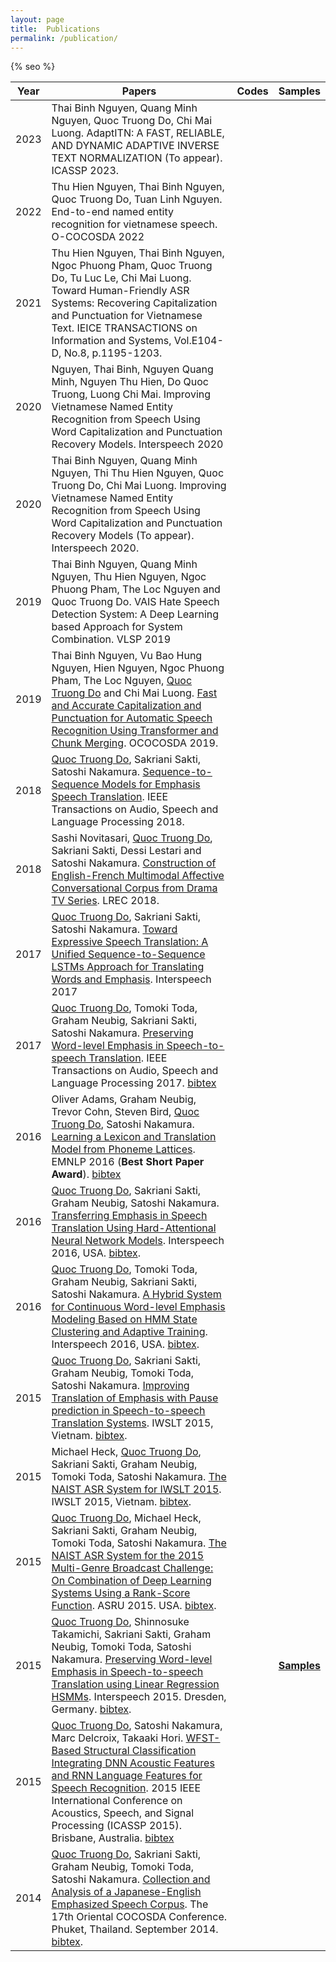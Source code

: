 ```yaml
---
layout: page
title:  Publications
permalink: /publication/
---
```

<!-- [code](http://truongdo.com/word-level-emphasis-estimation/) -->
{% seo %}

|Year|Papers|Codes|Samples|
|-----|------|-----|-------|
|2023| Thai Binh Nguyen, Quang Minh Nguyen, Quoc Truong Do, Chi Mai Luong. AdaptITN: A FAST, RELIABLE, AND DYNAMIC ADAPTIVE INVERSE TEXT NORMALIZATION (To appear). ICASSP 2023. | | |
|2022 | Thu Hien Nguyen, Thai Binh Nguyen, Quoc Truong Do, Tuan Linh Nguyen. End-to-end named entity recognition for vietnamese speech. O-COCOSDA 2022 | | |
|2021| Thu Hien Nguyen,  Thai Binh Nguyen,  Ngoc Phuong Pham,  Quoc Truong Do,  Tu Luc Le,  Chi Mai Luong. Toward Human-Friendly ASR Systems: Recovering Capitalization and Punctuation for Vietnamese Text. IEICE TRANSACTIONS on Information and Systems, Vol.E104-D, No.8, p.1195-1203. | | |
|2020| Nguyen, Thai Binh, Nguyen Quang Minh, Nguyen Thu Hien, Do Quoc Truong, Luong Chi Mai. Improving Vietnamese Named Entity Recognition from Speech Using Word Capitalization and Punctuation Recovery Models. Interspeech 2020 | | |
|2020| Thai Binh Nguyen, Quang Minh Nguyen, Thi Thu Hien Nguyen, Quoc Truong Do, Chi Mai Luong. Improving Vietnamese Named Entity Recognition from Speech Using Word Capitalization and Punctuation Recovery Models (To appear). Interspeech 2020. | | |
|2019| Thai Binh Nguyen, Quang Minh Nguyen, Thu Hien Nguyen, Ngoc Phuong Pham, The Loc Nguyen and Quoc Truong Do. VAIS Hate Speech Detection System: A Deep Learning based Approach for System Combination. VLSP 2019 | | |
|2019| Thai Binh Nguyen, Vu Bao Hung Nguyen, Hien Nguyen, Ngoc Phuong Pham, The Loc Nguyen, [Quoc Truong Do](http://truongdo.com) and Chi Mai Luong. [Fast and Accurate Capitalization and Punctuation for Automatic Speech Recognition Using Transformer and Chunk Merging](https://github.com/truongdo/truongdo.github.io/raw/master/_docs/papers/41.pdf). OCOCOSDA 2019.| | |
|2018| [Quoc Truong Do](http://truongdo.com), Sakriani Sakti, Satoshi Nakamura. [Sequence-to-Sequence Models for Emphasis Speech Translation](https://github.com/truongdo/truongdo.github.io/raw/master/_docs/papers/truong2017_IEEE_emphasis.pdf). IEEE Transactions on Audio, Speech and Language Processing 2018.
|2018| Sashi Novitasari, [Quoc Truong Do](http://truongdo.com), Sakriani Sakti, Dessi Lestari and Satoshi Nakamura. [Construction of English-French Multimodal Affective Conversational Corpus from Drama TV Series](http://truongdo.com). LREC 2018.
|2017| [Quoc Truong Do](http://truongdo.com), Sakriani Sakti, Satoshi Nakamura. [Toward Expressive Speech Translation: A Unified Sequence-to-Sequence LSTMs Approach for Translating Words and Emphasis](https://github.com/truongdo/truongdo.github.io/raw/master/_docs/papers/do2017_hard_attention.pdf). Interspeech 2017
|2017| [Quoc Truong Do](http://truongdo.com), Tomoki Toda, Graham Neubig, Sakriani Sakti, Satoshi Nakamura. [Preserving Word-level Emphasis in Speech-to-speech Translation](https://github.com/truongdo/truongdo.github.io/raw/master/_docs/papers/truong2017_IEEE_emphasis.pdf). IEEE Transactions on Audio, Speech and Language Processing 2017. [bibtex](https://github.com/truongdo/truongdo.github.io/raw/master/_docs/bibtex/truong2017_IEEE_emphasis.bib)
|2016|Oliver Adams, Graham Neubig, Trevor Cohn, Steven Bird, [Quoc Truong Do](http://truongdo.com), Satoshi Nakamura. [Learning a Lexicon and Translation Model from Phoneme Lattices](https://github.com/truongdo/truongdo.github.io/raw/master/_docs/papers/adams16emnlp.pdf). EMNLP 2016 (__Best Short Paper Award__). [bibtex](https://github.com/truongdo/truongdo.github.io/raw/master/_docs/bibtex/adams16emnlp.bib)
|2016|[Quoc Truong Do](http://truongdo.com), Sakriani Sakti, Graham Neubig, Satoshi Nakamura. [Transferring Emphasis in Speech Translation Using Hard-Attentional Neural Network Models](https://github.com/truongdo/truongdo.github.io/raw/master/_docs/papers/truong2016a_interspeech.pdf). Interspeech 2016, USA. [bibtex](https://github.com/truongdo/truongdo.github.io/raw/master/_docs/bibtex/truong2016a_interspeech.bib). | | |
|2016|[Quoc Truong Do](http://truongdo.com), Tomoki Toda, Graham Neubig, Sakriani Sakti, Satoshi Nakamura. [A Hybrid System for Continuous Word-level Emphasis Modeling Based on HMM State Clustering and Adaptive Training](https://github.com/truongdo/truongdo.github.io/raw/master/_docs/papers/truong2016b_interspeech.pdf). Interspeech 2016, USA. [bibtex](https://github.com/truongdo/truongdo.github.io/raw/master/_docs/bibtex/truong2016b_interspeech.bib). | | |
|2015|[Quoc Truong Do](http://truongdo.com), Sakriani Sakti, Graham Neubig, Tomoki Toda, Satoshi Nakamura. [Improving Translation of Emphasis with Pause prediction in Speech-to-speech Translation Systems](https://github.com/truongdo/truongdo.github.io/raw/master/_docs/papers/do2015iwslt.pdf). IWSLT 2015, Vietnam. [bibtex](https://github.com/truongdo/truongdo.github.io/raw/master/_docs/bibtex/truong2015_iwslt.bib). | | |
|2015|Michael Heck, [Quoc Truong Do](http://truongdo.com), Sakriani Sakti, Graham Neubig, Tomoki Toda, Satoshi Nakamura. [The NAIST ASR System for IWSLT 2015](https://github.com/truongdo/truongdo.github.io/raw/master/_docs/papers/michael15iwslt.pdf). IWSLT 2015, Vietnam. [bibtex](https://github.com/truongdo/truongdo.github.io/raw/master/_docs/bibtex/michael_iwslt.bib).| | |
|2015|[Quoc Truong Do](http://truongdo.com), Michael Heck, Sakriani Sakti, Graham Neubig, Tomoki Toda, Satoshi Nakamura. [The NAIST ASR System for the 2015 Multi-Genre Broadcast Challenge: On Combination of Deep Learning Systems Using a Rank-Score Function](https://github.com/truongdo/truongdo.github.io/raw/master/_docs/papers/do15asru.pdf). ASRU 2015. USA. [bibtex](https://github.com/truongdo/truongdo.github.io/raw/master/_docs/bibtex/truong2015_asru.bib).| | |
|2015|[Quoc Truong Do](http://truongdo.com), Shinnosuke Takamichi, Sakriani Sakti, Graham Neubig, Tomoki Toda, Satoshi Nakamura. [Preserving Word-level Emphasis in Speech-to-speech Translation using Linear Regression HSMMs](https://github.com/truongdo/truongdo.github.io/raw/master/_docs/papers/do15interspeech.pdf). Interspeech 2015. Dresden, Germany. [bibtex](https://github.com/truongdo/truongdo.github.io/raw/master/_docs/bibtex/truong2015_interspeech.bib). | | [__Samples__](https://github.com/truongdo/truongdo.github.io/raw/master/_samples/INTERSPEECH2015.zip) |
|2015|[Quoc Truong Do](http://truongdo.com), Satoshi Nakamura, Marc Delcroix, Takaaki Hori. [WFST-Based Structural Classification Integrating DNN Acoustic Features and RNN Language Features for Speech Recognition](https://github.com/truongdo/truongdo.github.io/raw/master/_docs/papers/do15icassp.pdf). 2015 IEEE International Conference on Acoustics, Speech, and Signal Processing (ICASSP 2015). Brisbane, Australia. [bibtex](https://github.com/truongdo/truongdo.github.io/raw/master/_docs/bibtex/truong2015_wfst.bib) | |
|2014|[Quoc Truong Do](http://truongdo.com), Sakriani Sakti, Graham Neubig, Tomoki Toda, Satoshi Nakamura. [Collection and Analysis of a Japanese-English Emphasized Speech Corpus](https://github.com/truongdo/truongdo.github.io/raw/master/_docs/papers/truong2014_cocosda.pdf). The 17th Oriental COCOSDA Conference. Phuket, Thailand. September 2014. [bibtex](https://github.com/truongdo/truongdo.github.io/raw/master/_docs/bibtex/truong2014_cocosda.bib). | |
